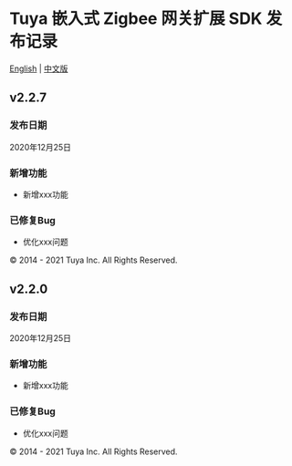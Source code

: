 # Tuya 嵌入式 Zigbee 网关扩展 SDK 发布记录

[English](CHANGELOG.md) | [中文版](CHANGELOG_cn.md)

## v2.2.7

### 发布日期

2020年12月25日

### 新增功能

- 新增xxx功能

### 已修复Bug

- 优化xxx问题

<div>
        &copy; 2014 - 2021 Tuya Inc. All Rights Reserved.
</div>

## v2.2.0

### 发布日期

2020年12月25日

### 新增功能

- 新增xxx功能

### 已修复Bug

- 优化xxx问题

<div>
        &copy; 2014 - 2021 Tuya Inc. All Rights Reserved.
</div>